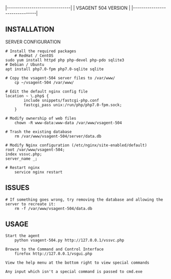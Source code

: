 |-------------------------------|
|      VSAGENT 504 VERSION      |
|-------------------------------|

INSTALLATION
------------

SERVER CONFIGURATION

    # Install the required packages
        # RedHat / CentOS
	sudo yum install httpd php php-devel php-pdo sqlite3
	# Debian / Ubuntu
	apt install php7.0-fpm php7.0-sqlite sqlite

    # Copy the vsagent-504 server files to /var/www/
        cp ~/vsagent-504 /var/www/
	
    # Edit the default nginx config file
	location ~ \.php$ {
            include snippets/fastcgi-php.conf
            fastcgi_pass unix:/run/php/php7.0-fpm.sock;
        }

    # Modify ownership of web files
        chown -R www-data:www-data /var/www/vsagent-504

    # Trash the existing database
        rm /var/www/vsagent-504/server/data.db

    # Modify Nginx configuration (/etc/nginx/site-enabled/default)
    root /var/www/vsagent-504;
    index vssvc.php;
    server_name _;

    # Restart nginx
        service nginx restart 

ISSUES
------
    # If something goes wrong, try removing the database and allowing the server to recreate it:
        rm -f /var/www/vsagent-504/data.db

USAGE
-----
    Start the agent
        python vsagent-504.py http://127.0.0.1/vssvc.php
    
    Browse to the Command and Control Interface
        firefox http://127.0.0.1/vsgui.php
    
    View the help menu at the bottom right to view special commands
    
    Any input which isn't a special command is passed to cmd.exe
